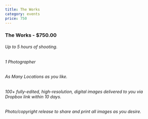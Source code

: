 ```yaml
---
title: The Works
category: events
price: 750
---
```

### The Works - $750.00
###### Up to 5 hours of shooting.
###### 1 Photographer
###### As Many Locations as you like.
###### 100+ fully-edited, high-resolution, digital images delivered to you via Dropbox link within 10 days.
###### Photo/copyright release to share and print all images as you desire.
